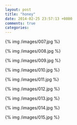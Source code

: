 ```yaml
---
layout: post
title: "honey"
date: 2014-02-25 23:57:13 +0800
comments: true
categories: 
---
```



{% img /images/007.jpg %}
<!--more-->
{% img /images/008.jpg %}

{% img /images/009.jpg %}

{% img /images/010.jpg %}

{% img /images/011.jpg %}

{% img /images/012.jpg %}

{% img /images/013.jpg %}

{% img /images/014.jpg %}

{% img /images/015.jpg %}

